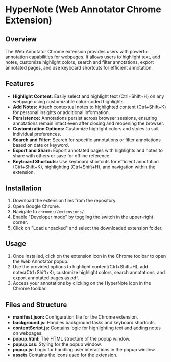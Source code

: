# HyperNote (Web Annotator Chrome Extension)

## Overview
The Web Annotator Chrome extension provides users with powerful annotation capabilities for webpages. It allows users to highlight text, add notes, customize highlight colors, search and filter annotations, export annotated pages, and use keyboard shortcuts for efficient annotation.

## Features
- **Highlight Content:** Easily select and highlight text (Ctrl+Shift+H) on any webpage using customizable color-coded highlights.
- **Add Notes:** Attach contextual notes to highlighted content (Ctrl+Shift+K) for personal insights or additional information.
- **Persistence:** Annotations persist across browser sessions, ensuring annotations remain intact even after closing and reopening the browser.
- **Customization Options:** Customize highlight colors and styles to suit individual preferences.
- **Search and Filter:** Search for specific annotations or filter annotations based on date or keyword.
- **Export and Share:** Export annotated pages with highlights and notes to share with others or save for offline reference.
- **Keyboard Shortcuts:** Use keyboard shortcuts for efficient annotation (Ctrl+Shift+K), highlighting (Ctrl+Shift+H), and navigation within the extension.

## Installation
1. Download the extension files from the repository.
2. Open Google Chrome.
3. Navigate to `chrome://extensions/`.
4. Enable "Developer mode" by toggling the switch in the upper-right corner.
5. Click on "Load unpacked" and select the downloaded extension folder.

## Usage
1. Once installed, click on the extension icon in the Chrome toolbar to open the Web Annotator popup.
2. Use the provided options to highlight content(Ctrl+Shift+H), add notes(Ctrl+Shift+K), customize highlight colors, search annotations, and export annotated pages as pdf.
3. Access your annotations by clicking on the HyperNote icon in the Chrome toolbar.

## Files and Structure
- **manifest.json:** Configuration file for the Chrome extension.
- **background.js:** Handles background tasks and keyboard shortcuts.
- **contentScript.js:** Contains logic for highlighting text and adding notes on webpages.
- **popup.html:** The HTML structure of the popup window.
- **popup.css:** Styling for the popup window.
- **popup.js:** Logic for handling user interactions in the popup window.
- **assets** Contains the icons used for the extension.
